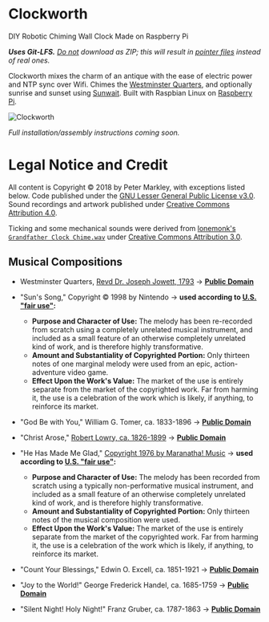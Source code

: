 # Clockworth
DIY Robotic Chiming Wall Clock Made on Raspberry Pi

_**Uses Git-LFS.** [Do not](https://github.com/git-lfs/git-lfs/issues/1648#issuecomment-260395890) download as ZIP; this will result in [pointer files](https://github.com/git-lfs/git-lfs/blob/master/docs/spec.md) instead of real ones._

Clockworth mixes the charm of an antique with the ease of electric power and NTP sync over Wifi. Chimes the [Westminster Quarters](https://en.wikipedia.org/wiki/Westminster_Quarters), and optionally sunrise and sunset using [Sunwait](https://github.com/klada/sunwait). Built with Raspbian Linux on [Raspberry Pi](https://www.raspberrypi.org/).

![Clockworth](art/clockworth-photo-flat-HD.jpg)

_Full installation/assembly instructions coming soon._

# Legal Notice and Credit

All content is Copyright © 2018 by Peter Markley, with exceptions listed below. Code published under the [GNU Lesser General Public License v3.0](https://www.gnu.org/licenses/lgpl-3.0.en.html). Sound recordings and artwork published under [Creative Commons Attribution 4.0](http://creativecommons.org/licenses/by/4.0/).

Ticking and some mechanical sounds were derived from [lonemonk's `Grandfather Clock Chime.wav`](http://freesound.org/people/lonemonk/sounds/62579/) under [Creative Commons Attribution 3.0](http://creativecommons.org/licenses/by/3.0/).

## Musical Compositions

* Westminster Quarters, [Revd Dr. Joseph Jowett, 1793](https://en.wikipedia.org/wiki/Westminster_Quarters#History) → **[Public Domain](https://en.wikipedia.org/wiki/Public_domain_music)**

* "Sun's Song," Copyright © 1998 by Nintendo → **used according to [U.S. "fair use"](https://en.wikipedia.org/wiki/Fair_use#U.S._fair_use_factors):**
	* **Purpose and Character of Use:** The melody has been re-recorded from scratch using a completely unrelated musical instrument, and included as a small feature of an otherwise completely unrelated kind of work, and is therefore highly transformative.
	* **Amount and Substantiality of Copyrighted Portion:** Only thirteen notes of one marginal melody were used from an epic, action-adventure video game.
	* **Effect Upon the Work's Value:** The market of the use is entirely separate from the market of the copyrighted work. Far from harming it, the use is a celebration of the work which is likely, if anything, to reinforce its market.

* "God Be with You," William G. Tomer, ca. 1833-1896 → **[Public Domain](https://en.wikipedia.org/wiki/Public_domain_music)**

* "Christ Arose," [Robert Lowry, ca. 1826-1899](https://en.wikipedia.org/wiki/Robert_Lowry_%28hymn_writer%29) → **[Public Domain](https://en.wikipedia.org/wiki/Public_domain_music)**

* "He Has Made Me Glad," [Copyright 1976 by Maranatha! Music](https://hymnary.org/text/i_will_enter_his_gates_with_thanksgiving) → **used according to [U.S. "fair use"](https://en.wikipedia.org/wiki/Fair_use#U.S._fair_use_factors):**
	* **Purpose and Character of Use:** The melody has been recorded from scratch using a typically non-performative musical instrument, and included as a small feature of an otherwise completely unrelated kind of work, and is therefore highly transformative.
	* **Amount and Substantiality of Copyrighted Portion:** Only thirteen notes of the musical composition were used.
	* **Effect Upon the Work's Value:** The market of the use is entirely separate from the market of the copyrighted work. Far from harming it, the use is a celebration of the work which is likely, if anything, to reinforce its market.

* "Count Your Blessings," Edwin O. Excell, ca. 1851-1921 → **[Public Domain](https://en.wikipedia.org/wiki/Public_domain_music)**

* "Joy to the World!" George Frederick Handel, ca. 1685-1759 → **[Public Domain](https://en.wikipedia.org/wiki/Public_domain_music)**

* "Silent Night! Holy Night!" Franz Gruber, ca. 1787-1863 → **[Public Domain](https://en.wikipedia.org/wiki/Public_domain_music)**

